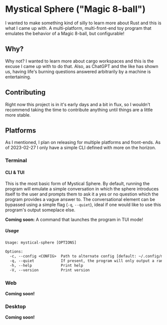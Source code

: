 # Mystical Sphere ("Magic 8-ball")

I wanted to make something kind of silly to learn more about Rust and this is what I came up with. A multi-platform, multi-front-end toy program that emulates the behavior of a Magic 8-ball, but configurable!

## Why?

Why not? I wanted to learn more about cargo workspaces and this is the excuse I came up with to do that. Also, as ChatGPT and the like has shown us, having life's burning questions answered arbitrarily by a machine is entertaining.

## Contributing

Right now this project is in it's early days and a bit in flux, so I wouldn't recommend taking the time to contribute anything until things are a little more stable.

## Platforms

As I mentioned, I plan on releasing for multiple platforms and front-ends. As of 2023-02-27 I only have a simple CLI defined with more on the horizon.

### Terminal

#### CLI & TUI

This is the most basic form of Mystical Sphere. By default, running the program will emulate a simple conversation in which the sphere introduces itself to the user and prompts them to ask it a yes or no question which the program provides a vague answer to. The conversational element can be bypassed using a simple flag (`-q`, `--quiet`), ideal if one would like to use this program's output someplace else.

**Coming soon:** A command that launches the program in TUI mode!

##### Usage

```txt
Usage: mystical-sphere [OPTIONS]

Options:
  -c, --config <CONFIG>  Path to alternate config [default: ~/.config/mystical-sphere/config.toml]
  -q, --quiet            If present, the program will only output a random answer and quit
  -h, --help             Print help
  -V, --version          Print version
```

### Web

**Coming soon!**

### Desktop

**Coming soon!**

